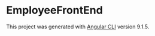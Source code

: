 # EmployeeFrontEnd

This project was generated with [Angular CLI](https://github.com/angular/angular-cli) version 9.1.5.

